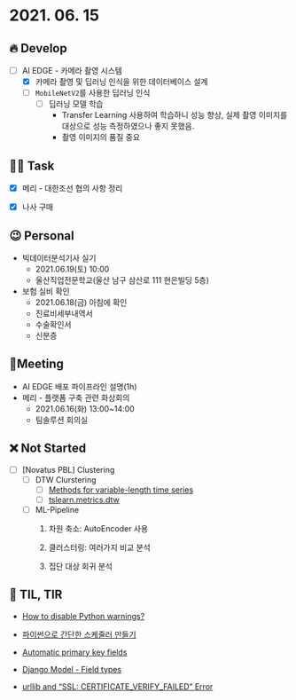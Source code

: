 # 2021. 06. 15

## 🔥 Develop

- [ ] AI EDGE - 카메라 촬영 시스템
  - [x] 카메라 촬영 및 딥러닝 인식을 위한 데이터베이스 설계
  - [ ] `MobileNetV2`를 사용한 딥러닝 인식
    - [ ] 딥러닝 모델 학습
      - Transfer Learning 사용하여 학습하니 성능 향상, 실제 촬영 이미지를 대상으로 성능 측정하였으나 좋지 못했음.
      - 촬영 이미지의 품질 중요



##  🏳‍🌈 Task

- [x] 메리 - 대한조선 협의 사항 정리
- [x] 나사 구매










## 😉 Personal

* 빅데이터분석기사 실기
  * 2021.06.19(토) 10:00
  * 울산직업전문학교(울산 남구 삼산로 111 현은빌딩 5층)
* 보험 실비 확인
  * 2021.06.18(금) 아침에 확인
  * 진료비세부내역서
  * 수술확인서
  * 신분증




## :dizzy: ​Meeting

* AI EDGE 배포 파이프라인 설명(1h)
* 메리 - 플랫폼 구축 관련 화상회의
  * 2021.06.16(화) 13:00~14:00
  * 팀솔루션 회의실



## ❌ Not Started

- [ ] [Novatus PBL] Clustering
  - [ ] DTW Clurstering
    - [ ] [Methods for variable-length time series](https://tslearn.readthedocs.io/en/stable/variablelength.html#clustering)
    - [ ] [tslearn.metrics.dtw](https://tslearn.readthedocs.io/en/stable/gen_modules/metrics/tslearn.metrics.dtw.html)
  - [ ] ML-Pipeline
    1. 차원 축소: AutoEncoder 사용

    2. 클러스터링: 여러가지 비교 분석
    3. 집단 대상 회귀 분석



## 📸 TIL, TIR

* [How to disable Python warnings?](https://stackoverflow.com/questions/14463277/how-to-disable-python-warnings)

* [파이썬으로 간단한 스케줄러 만들기](http://w3devlabs.net/wp/?p=18574)

* [Automatic primary key fields](https://docs.djangoproject.com/en/3.2/topics/db/models/#automatic-primary-key-fields)

* [Django Model - Field types](https://brunch.co.kr/@ddangdol/4)

* [urllib and “SSL: CERTIFICATE_VERIFY_FAILED” Error](https://stackoverflow.com/questions/27835619/urllib-and-ssl-certificate-verify-failed-error)

